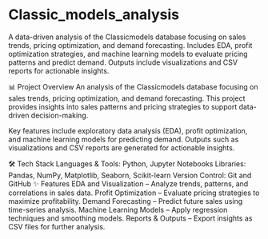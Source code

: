 # Classic_models_analysis
A data-driven analysis of the Classicmodels database focusing on sales trends, pricing optimization, and demand forecasting. Includes EDA, profit optimization strategies, and machine learning models to evaluate pricing patterns and predict demand. Outputs include visualizations and CSV reports for actionable insights.

📊 Project Overview
An analysis of the Classicmodels database focusing on sales trends, pricing optimization, and demand forecasting. This project provides insights into sales patterns and pricing strategies to support data-driven decision-making.

Key features include exploratory data analysis (EDA), profit optimization, and machine learning models for predicting demand. Outputs such as visualizations and CSV reports are generated for actionable insights.

🛠 Tech Stack
Languages & Tools: Python, Jupyter Notebooks
Libraries: Pandas, NumPy, Matplotlib, Seaborn, Scikit-learn
Version Control: Git and GitHub
✨ Features
EDA and Visualization – Analyze trends, patterns, and correlations in sales data.
Profit Optimization – Evaluate pricing strategies to maximize profitability.
Demand Forecasting – Predict future sales using time-series analysis.
Machine Learning Models – Apply regression techniques and smoothing models.
Reports & Outputs – Export insights as CSV files for further analysis.

